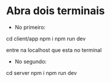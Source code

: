 # Abra dois terminais
- No primeiro:

cd client/app
npm i
npm run dev

entre na localhost que esta no terminal

- No segundo:

cd server
npm i
npm run dev